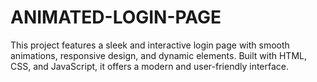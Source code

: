 # ANIMATED-LOGIN-PAGE
This project features a sleek and interactive login page with smooth animations, responsive design, and dynamic elements. Built with HTML, CSS, and JavaScript, it offers a modern and user-friendly interface.
